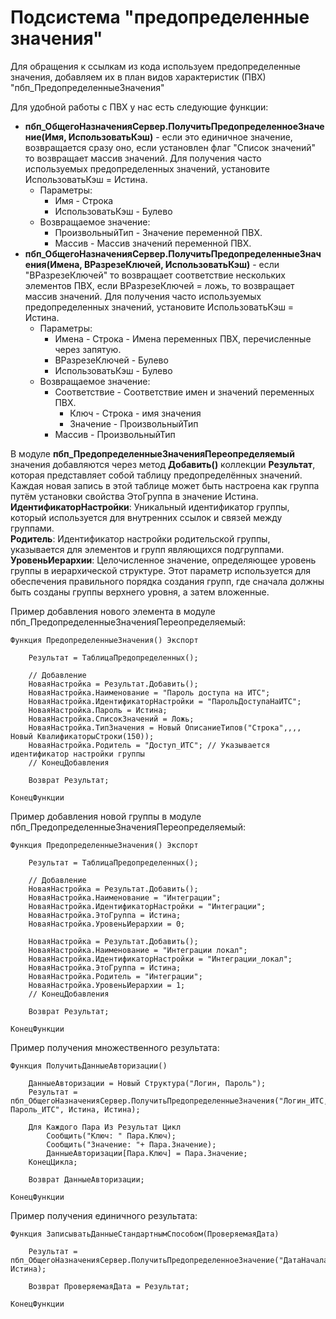 # Подсистема "предопределенные значения"

Для обращения к ссылкам из кода используем предопределенные значения, добавляем их в план видов характеристик (ПВХ) "пбп_ПредопределенныеЗначения"

Для удобной работы с ПВХ у нас есть следующие функции:
 - **пбп_ОбщегоНазначенияСервер.ПолучитьПредопределенноеЗначение(Имя, ИспользоватьКэш)** - если это единичное значение, возвращается сразу оно, если установлен флаг "Список значений" то возвращает массив значений. Для получения часто используемых предопределенных значений, установите ИспользоватьКэш = Истина.
   - Параметры:
     - Имя - Строка
     - ИспользоватьКэш - Булево
   - Возвращаемое значение:
     - ПроизвольныйТип - Значение переменной ПВХ.
     - Массив - Массив значений переменной ПВХ.
 - **пбп_ОбщегоНазначенияСервер.ПолучитьПредопределенныеЗначения(Имена, ВРазрезеКлючей, ИспользоватьКэш)** - если "ВРазрезеКлючей" то возвращает соответствие нескольких элементов ПВХ, если ВРазрезеКлючей = ложь, то возвращает массив значений. Для получения часто используемых предопределенных значений, установите ИспользоватьКэш = Истина.
   - Параметры:
     - Имена - Строка - Имена переменных ПВХ, перечисленные через запятую.
     - ВРазрезеКлючей - Булево
     - ИспользоватьКэш - Булево
   - Возвращаемое значение:
     - Соответствие - Соответствие имен и значений переменных ПВХ.
       - Ключ - Строка - имя значения
       - Значение - ПроизвольныйТип
     - Массив - ПроизвольныйТип

В модуле **пбп_ПредопределенныеЗначенияПереопределяемый** значения добавляются через метод **Добавить()** коллекции **Результат**, которая представляет собой таблицу предопределённых значений. Каждая новая запись в этой таблице может быть настроена как группа путём установки свойства ЭтоГруппа в значение Истина.  
**ИдентификаторНастройки**: Уникальный идентификатор группы, который используется для внутренних ссылок и связей между группами.  
**Родитель**: Идентификатор настройки родительской группы, указывается для элементов и групп являющихся подгруппами.  
**УровеньИерархии**: Целочисленное значение, определяющее уровень группы в иерархической структуре. Этот параметр используется для обеспечения правильного порядка создания групп, где сначала должны быть созданы группы верхнего уровня, а затем вложенные.

Пример добавления нового элемента в модуле пбп_ПредопределенныеЗначенияПереопределяемый:

```1C (BSL)
Функция ПредопределенныеЗначения() Экспорт

	Результат = ТаблицаПредопределенных();

	// Добавление
	НоваяНастройка = Результат.Добавить();
	НоваяНастройка.Наименование = "Пароль доступа на ИТС";
	НоваяНастройка.ИдентификаторНастройки = "ПарольДоступаНаИТС";
	НоваяНастройка.Пароль = Истина;
	НоваяНастройка.СписокЗначений = Ложь;
	НоваяНастройка.ТипЗначения = Новый ОписаниеТипов("Строка",,,, Новый КвалификаторыСтроки(150));
	НоваяНастройка.Родитель = "Доступ_ИТС"; // Указывается идентификатор настройки группы
	// КонецДобавления
	
	Возврат Результат;
	
КонецФункции
```

Пример добавления новой группы в модуле пбп_ПредопределенныеЗначенияПереопределяемый:

```1C (BSL)
Функция ПредопределенныеЗначения() Экспорт

	Результат = ТаблицаПредопределенных();

	// Добавление
	НоваяНастройка = Результат.Добавить();
	НоваяНастройка.Наименование = "Интеграции";
	НоваяНастройка.ИдентификаторНастройки = "Интеграции";
	НоваяНастройка.ЭтоГруппа = Истина;
	НоваяНастройка.УровеньИерархии = 0;
	
	НоваяНастройка = Результат.Добавить();
	НоваяНастройка.Наименование = "Интеграции локал";
	НоваяНастройка.ИдентификаторНастройки = "Интеграции_локал";
	НоваяНастройка.ЭтоГруппа = Истина;
	НоваяНастройка.Родитель = "Интеграции";
	НоваяНастройка.УровеньИерархии = 1;
	// КонецДобавления
	
	Возврат Результат;
	
КонецФункции
```

Пример получения множественного результата:

```1C (BSL)
Функция ПолучитьДанныеАвторизации()

    ДанныеАвторизации = Новый Структура("Логин, Пароль");
    Результат = пбп_ОбщегоНазначенияСервер.ПолучитьПредопределенныеЗначения("Логин_ИТС, Пароль_ИТС", Истина, Истина);
    
    Для Каждого Пара Из Результат Цикл
        Сообщить("Ключ: " Пара.Ключ);
        Сообщить("Значение: "+ Пара.Значение);
        ДанныеАвторизации[Пара.Ключ] = Пара.Значение;
    КонецЦикла;

    Возврат ДанныеАвторизации;

КонецФункции
```

Пример получения единичного результата:

```1C (BSL)
Функция ЗаписыватьДанныеСтандартнымСпособом(ПроверяемаяДата)

    Результат = пбп_ОбщегоНазначенияСервер.ПолучитьПредопределенноеЗначение("ДатаНачалаЗаписиВРегистры", Истина);

    Возврат ПроверяемаяДата = Результат;

КонецФункции
```

